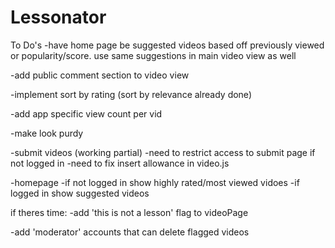 # Lessonator
To Do's
-have home page be suggested videos based off previously viewed or popularity/score. use same suggestions in main video view as well

-add public comment section to video view

-implement sort by rating (sort by relevance already done)

-add app specific view count per vid

-make look purdy

-submit videos (working partial)
    -need to restrict access to submit page if not logged in
    -need to fix insert allowance in video.js

-homepage
	-if not logged in show highly rated/most viewed vidoes
	-if logged in show suggested videos



if theres time:
-add 'this is not a lesson' flag to videoPage

-add 'moderator' accounts that can delete flagged videos